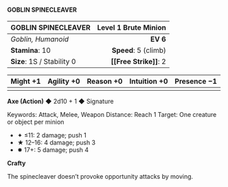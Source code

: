 #### GOBLIN SPINECLEAVER

| GOBLIN SPINECLEAVER        | **Level 1 Brute Minion** |
| :------------------------- | -----------------------: |
| *Goblin, Humanoid*         |                 **EV 6** |
| **Stamina**: 10            |     **Speed**: 5 (climb) |
| **Size**: 1S / Stability 0 |       **[[Free Strike]]**: 2 |

| **Might** +1 | **Agility** +0 | **Reason** +0 | **Intuition** +0 | **Presence** −1 |
| ------------ | -------------- | ------------- | ---------------- | --------------- |
|              |                |               |                  |                 |

**Axe (Action)** ◆ 2d10 + 1 ◆ Signature

Keywords: Attack, Melee, Weapon
Distance: Reach 1
Target: One creature or object per minion

- ✦ ≤11: 2 damage; push 1
- ★ 12–16: 4 damage; push 3
- ✸ 17+: 5 damage; push 4

**Crafty**

The spinecleaver doesn’t provoke opportunity attacks by moving.
